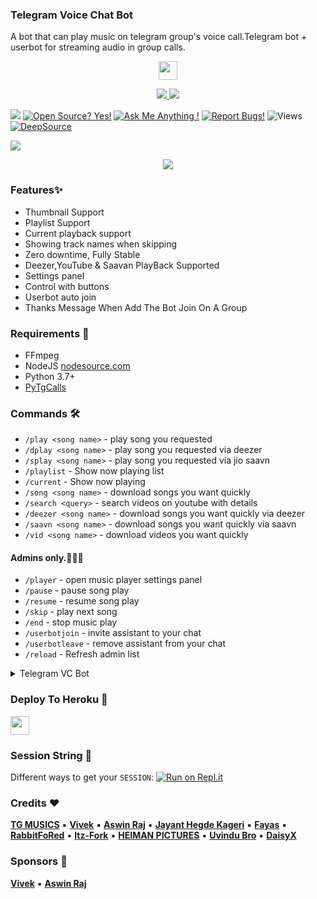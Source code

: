 ### Telegram Voice Chat Bot

A bot that can play music on telegram group's voice call.Telegram bot + userbot for streaming audio in group calls.

<p align="center">
  <a href="https://github.com/TG-Musics/TG-VCBot">
     <img height="30px" src="https://img.shields.io/badge/TG%20Music%20Bot-black?style=for-the-badge&logo=github">
  </a>
</p>

<p align="center">
  <a href="https://github.com/TG-MUSICS/Telegram_Vc_Bot/stargazers">
    <img src="https://img.shields.io/github/stars/TG-MUSICS/Telegram_Vc_Bot?style=social">

  </a>
  
  <a href="https://github.com/TG-MUSICS/Telegram_Vc_Bot/fork">
    <img src="https://img.shields.io/github/forks/TG-MUSICS/Telegram_Vc_Bot?label=Fork&style=social">

  </a>  
</p>

<a href="https://telegram.dog/GroupMusicPlaybot"><img src="https://img.shields.io/badge/Telegram-Bot-blue.svg?logo=telegram"></a>
[![Open Source? Yes!](https://badgen.net/badge/Open%20Source%20%3F/Yes/yellow?icon=github)](https://github.com/TG-Musics/Telegram_VC_BOt)
[![Ask Me Anything !](https://img.shields.io/badge/🤔%20Ask%20me-anything-1abc9c.svg)](https://telegram.dog/musicbotupports)
[![Report Bugs!](https://badgen.net/badge/🐞%20Report%20/Bugs/red)](https://telegram.dog/musicbotupports)
<img src="https://hits.seeyoufarm.com/api/count/incr/badge.svg?url=https://github.com/TG-MUSICS/Telegram_VC_BOT&amp;title=Profile%20Views" alt="Views"> <a href="https://deepsource.io/gh/TG-MUSICS/Telegram_Vc_Bot/?ref=repository-badge"><img src="https://static.deepsource.io/deepsource-badge-light-mini.svg" alt="DeepSource"></a>

<a href="https://github.com/TG-MUSICS/Telegram_VC_Bot/commits/"> <img src="https://img.shields.io/github/last-commit/TG-MUSICS/TELEGRAM_VC_BOT?color=white&logo=github&logoColor=dark&style=for-the-badge" /></a>

<p align="center">
  <img src="https://telegra.ph/file/1ab58a2fb73627c961337.jpg">
</p>

### Features✨

- Thumbnail Support
- Playlist Support
- Current playback support
- Showing track names when skipping
- Zero downtime, Fully Stable
- Deezer,YouTube & Saavan PlayBack Supported
- Settings panel
- Control with buttons
- Userbot auto join
- Thanks Message When Add The Bot Join On A Group

<h3>Requirements 📝</h3>

- FFmpeg
- NodeJS [nodesource.com](https://nodesource.com/)
- Python 3.7+
- [PyTgCalls](https://github.com/pytgcalls/pytgcalls)

### Commands 🛠
- `/play <song name>` - play song you requested
- `/dplay <song name>` - play song you requested via deezer
- `/splay <song name>` - play song you requested via jio saavn
- `/playlist` - Show now playing list
- `/current` - Show now playing
- `/song <song name>` - download songs you want quickly
- `/search <query>` - search videos on youtube with details
- `/deezer <song name>` - download songs you want quickly via deezer
- `/saavn <song name>` - download songs you want quickly via saavn
- `/vid <song name>` - download videos you want quickly

#### Admins only.👮🏻‍♂️
- `/player` - open music player settings panel
- `/pause` - pause song play
- `/resume` - resume song play
- `/skip` - play next song
- `/end` - stop music play
- `/userbotjoin` - invite assistant to your chat
- `/userbotleave` - remove assistant from your chat
- `/reload` - Refresh admin list

<details>
  <summary>Telegram VC Bot</summary>

```
Please fork this repository don't import code
Made with Python3
(C) @TG-Musics
Copyright permission under GNU General Public License v3.0
License -> https://github.com/TG-Musics/TG-VCBOT/blob/main/LICENSE
```
</details>

### Deploy To Heroku 📡</h4>

<p align="left">
  <a href="https://heroku.com/deploy?template=https://github.com/TG-Musics/Telegram_Vc_Bot">
     <img height="30px" src="https://img.shields.io/badge/Deploy%20To%20Heroku-blueviolet?style=for-the-badge&logo=heroku">
  </a>

### Session String 📼
Different ways to get your `SESSION`:
[![Run on Repl.it](https://repl.it/badge/github/SpEcHiDe/GenerateStringSession)](https://repl.it/@SpEcHiDe/GenerateStringSession)


### Credits ❤

**[TG MUSICS](https://github.com/TG-Musics)** ▪ **[Vivek](https://github.com/VIVEK-TP)** ▪ **[Aswin Raj](https://github.com/ASWIN-RAJ-TG)** ▪ **[Jayant Hegde Kageri](https://github.com/jayantkageri)** ▪ **[Fayas](https://github.com/FAYASNOUSHAD)** ▪ **[RabbitFoRed](https://github.com/RabbitFored)** ▪ **[Itz-Fork](https://github.com/Itz-fork)** ▪ **[HEIMAN PICTURES](https://github.com/HeimanPictures)** ▪ **[Uvindu Bro](https://github.com/UvinduBro)** ▪ **[DaisyX](https://github.com/TeamDaisyX)**

### Sponsors 🎸

**[Vivek](https://github.com/VIVEK-TP)** ▪ **[Aswin Raj](https://github.com/AsWIN-RAJ-TG)**
